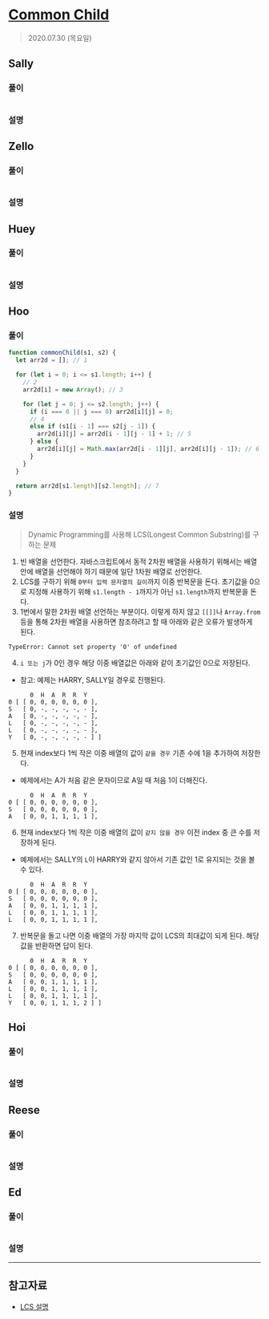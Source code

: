 # [Common Child](https://www.hackerrank.com/challenges/common-child/problem?h_l=interview&playlist_slugs%5B%5D=interview-preparation-kit&playlist_slugs%5B%5D=strings)

> 2020.07.30 (목요일)

## Sally

### 풀이

```js
```

### 설명

## Zello

### 풀이

```js
```

### 설명

## Huey

### 풀이

```js
```

### 설명

## Hoo

### 풀이

```js
function commonChild(s1, s2) {
  let arr2d = []; // 1

  for (let i = 0; i <= s1.length; i++) {
    // 2
    arr2d[i] = new Array(); // 3

    for (let j = 0; j <= s2.length; j++) {
      if (i === 0 || j === 0) arr2d[i][j] = 0;
      // 4
      else if (s1[i - 1] === s2[j - 1]) {
        arr2d[i][j] = arr2d[i - 1][j - 1] + 1; // 5
      } else {
        arr2d[i][j] = Math.max(arr2d[i - 1][j], arr2d[i][j - 1]); // 6
      }
    }
  }

  return arr2d[s1.length][s2.length]; // 7
}
```

### 설명

> Dynamic Programming를 사용해 LCS(Longest Common Substring)를 구하는 문제

1. 빈 배열을 선언한다. 자바스크립트에서 동적 2차원 배열을 사용하기 위해서는 배열 안에 배열을 선언해야 하기 때문에 일단 1차원 배열로 선언한다.
2. LCS를 구하기 위해 `0부터 입력 문자열의 길이`까지 이중 반복문을 돈다. 초기값을 0으로 지정해 사용하기 위해 `s1.length - 1`까지가 아닌 `s1.length`까지 반복문을 돈다.
3. 1번에서 말한 2차원 배열 선언하는 부분이다. 이렇게 하지 않고 `[[]]`나 `Array.from` 등을 통해 2차원 배열을 사용하면 참조하려고 할 때 아래와 같은 오류가 발생하게 된다.

```plain
TypeError: Cannot set property '0' of undefined
```

4. `i 또는 j`가 0인 경우 해당 이중 배열값은 아래와 같이 초기값인 0으로 저장된다.

- 참고: 예제는 HARRY, SALLY일 경우로 진행된다.

```
      0  H  A  R  R  Y
0 [ [ 0, 0, 0, 0, 0, 0 ],
S   [ 0, -, -, -, -, - ],
A   [ 0, -, -, -, -, - ],
L   [ 0, -, -, -, -, - ],
L   [ 0, -, -, -, -, - ],
Y   [ 0, -, -, -, -, - ] ]
```

5. 현재 index보다 1씩 작은 이중 배열의 값이 `같을 경우` 기존 수에 1을 추가하여 저장한다.

- 예제에서는 A가 처음 같은 문자이므로 A일 때 처음 1이 더해진다.

```
      0  H  A  R  R  Y
0 [ [ 0, 0, 0, 0, 0, 0 ],
S   [ 0, 0, 0, 0, 0, 0 ],
A   [ 0, 0, 1, 1, 1, 1 ],
```

6. 현재 index보다 1씩 작은 이중 배열의 값이 `같지 않을 경우` 이전 index 중 큰 수를 저장하게 된다.

- 예제에서는 SALLY의 `L`이 HARRY와 같지 않아서 기존 값인 1로 유지되는 것을 볼 수 있다.

```
      0  H  A  R  R  Y
0 [ [ 0, 0, 0, 0, 0, 0 ],
S   [ 0, 0, 0, 0, 0, 0 ],
A   [ 0, 0, 1, 1, 1, 1 ],
L   [ 0, 0, 1, 1, 1, 1 ],
L   [ 0, 0, 1, 1, 1, 1 ],
```

7. 반복문을 돌고 나면 이중 배열의 가장 마지막 값이 LCS의 최대값이 되게 된다. 해당 값을 반환하면 답이 된다.

```
      0  H  A  R  R  Y
0 [ [ 0, 0, 0, 0, 0, 0 ],
S   [ 0, 0, 0, 0, 0, 0 ],
A   [ 0, 0, 1, 1, 1, 1 ],
L   [ 0, 0, 1, 1, 1, 1 ],
L   [ 0, 0, 1, 1, 1, 1 ],
Y   [ 0, 0, 1, 1, 1, 2 ] ]
```

## Hoi

### 풀이

```js
```

### 설명

## Reese

### 풀이

```js
```

### 설명

## Ed

### 풀이

```js
```

### 설명

---

## 참고자료

- [LCS 설명](https://twinw.tistory.com/126)
